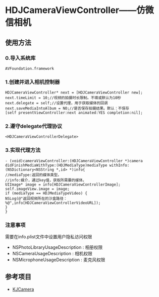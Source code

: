 # HDJCameraViewController——仿微信相机


## 使用方法


### 0.导入系统库
```objc
AVFoundation.framework
```

### 1.创建并进入相机控制器
```objc
HDJCameraViewController* next = [HDJCameraViewController new];
next.timeLimit = 10;//视频的拍摄时长限制。不填或默认为10秒
next.delegate = self;//设置代理，用于获取媒体的回调
next.saveMediaIntoAlbum = NO;//是否保存拍摄结果。默认：不保存
[self presentViewController:next animated:YES completion:nil];
```

### 2.遵守delegate代理协议
```objc
<HDJCameraViewControllerDelegate>
```

### 3.实现代理方法
```objc
- (void)cameraViewController:(HDJCameraViewController *)camera didFinishMediaWithType:(HDJMediaType)mediaType withInfo:(NSDictionary<NSString *,id> *)info{
//mediaType:返回的媒体类型。
//info:媒介，通过key值，获取所需要的媒体。
UIImage* image = info[HDJCameraViewControllerImage];
self.imageView.image = image;
if (mediaType == HDJMediaTypeVideo) {
NSLog(@"返回视频所在的沙盒路径：%@",info[HDJCameraViewControllerVideoURL]);
}
}
```

### 注意事项
需要在info.plist文件中设置用户隐私访问权限
* NSPhotoLibraryUsageDescription : 相册权限
* NSCameraUsageDescription         : 相机权限
* NSMicrophoneUsageDescription  : 麦克风权限

## 参考项目
* [KJCamera](https://github.com/hkjin/KJCamera)

